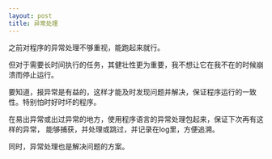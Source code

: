 ```yaml
---
layout: post
title: 异常处理
---
```


之前对程序的异常处理不够重视，能跑起来就行。

但对于需要长时间执行的任务，其健壮性更为重要，我不想让它在我不在的时候崩溃而停止运行。

要知道，报异常是有益的，这样才能及时发现问题并解决，保证程序运行的一致性。特别怕时好时坏的程序。

在易出异常或出过异常的地方，使用程序语言的异常处理包起来，保证下次再有这样的异常，
能够捕获，并处理或跳过，并记录在log里，方便追溯。

同时，异常处理也是解决问题的方案。
